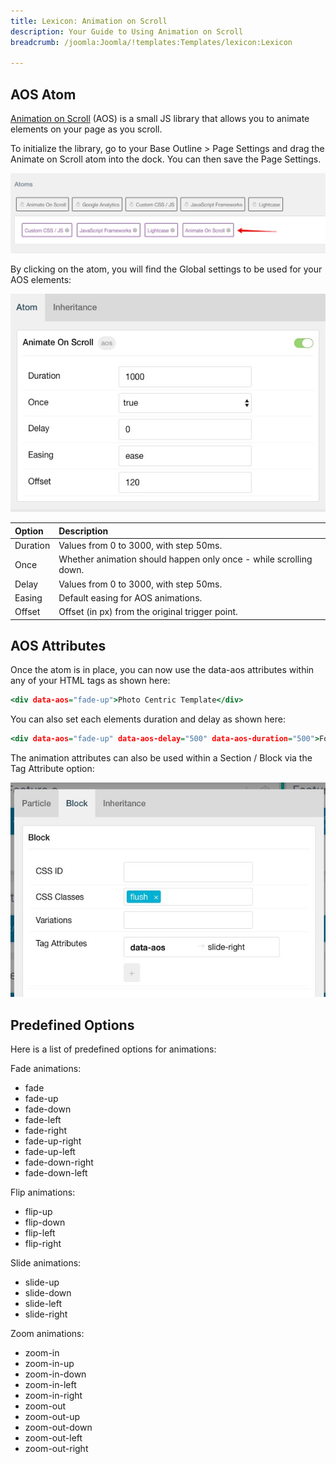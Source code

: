 ```yaml
---
title: Lexicon: Animation on Scroll
description: Your Guide to Using Animation on Scroll
breadcrumb: /joomla:Joomla/!templates:Templates/lexicon:Lexicon

---
```


AOS Atom
---------

<a href="https://michalsnik.github.io/aos/">Animation on Scroll</a> (AOS) is a small JS library that allows you to animate elements on your page as you scroll.

To initialize the library, go to your Base Outline > Page Settings and drag the Animate on Scroll atom into the dock. You can then save the Page Settings.

![](assets/aos_atom.jpg)

By clicking on the atom, you will find the Global settings to be used for your AOS elements:

![](assets/aos_settings.jpg)

| Option        | Description                                                                                 |
| :-----        | :-----                                                                                      |
| Duration      | Values from 0 to 3000, with step 50ms. 													  |
| Once          | Whether animation should happen only once - while scrolling down.	                      	  |
| Delay         | Values from 0 to 3000, with step 50ms.                                                      |
| Easing        | Default easing for AOS animations.                     									  |
| Offset        | Offset (in px) from the original trigger point.                                             |

AOS Attributes
---------
Once the atom is in place, you can now use the data-aos attributes within any of your HTML tags as shown here:

~~~ .html
<div data-aos="fade-up">Photo Centric Template</div>
~~~

You can also set each elements duration and delay as shown here:

~~~ .html
<div data-aos="fade-up" data-aos-delay="500" data-aos-duration="500">Focus</div>
~~~

The animation attributes can also be used within a Section / Block via the Tag Attribute option:

![](assets/aos_tag.jpg)

Predefined Options
---------

Here is a list of predefined options for animations:

Fade animations:

* fade
* fade-up
* fade-down
* fade-left
* fade-right
* fade-up-right
* fade-up-left
* fade-down-right
* fade-down-left

Flip animations:

* flip-up
* flip-down
* flip-left
* flip-right

Slide animations:

* slide-up
* slide-down
* slide-left
* slide-right

Zoom animations:

* zoom-in
* zoom-in-up
* zoom-in-down
* zoom-in-left
* zoom-in-right
* zoom-out
* zoom-out-up
* zoom-out-down
* zoom-out-left
* zoom-out-right
